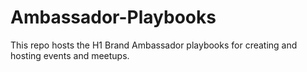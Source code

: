 # Ambassador-Playbooks
This repo hosts the H1 Brand Ambassador playbooks for creating and hosting events and meetups.
